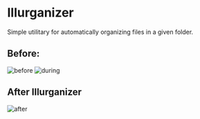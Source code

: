 # Illurganizer
Simple utilitary for automatically organizing files in a given folder.

## Before:
![before](https://user-images.githubusercontent.com/29918030/111720130-0fd58980-883c-11eb-9272-4990daca92eb.png)
![during](https://user-images.githubusercontent.com/29918030/111720203-2f6cb200-883c-11eb-911f-f3acf658c22a.png)
## After Illurganizer
![after](https://user-images.githubusercontent.com/29918030/111720297-575c1580-883c-11eb-9f05-bb7848b5625f.png)
